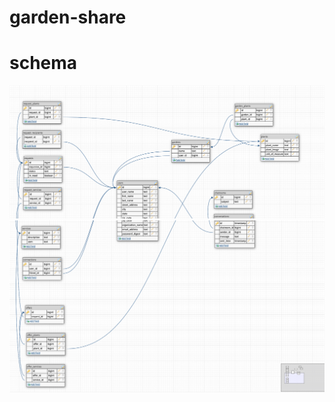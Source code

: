 # garden-share

# schema
![top of schema](/readme_images/top_of_schema_edited.png)
![bottom of schema](/readme_images/bottom_of_schema.png)
